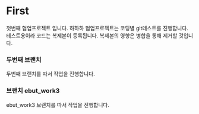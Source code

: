 # First
첫번째 협업프로젝트 입니다. 하하하 
협업프로젝트는 코딩별 git테스트를 진행합니다.
테스트용이라 코드는 복제본이 등록됩니다.
복제본의 영향은 병합을 통해 제거할 것입니다.

### 두번째 브랜치
두번째 브랜치를 따서 작업을 진행합니다.

### 브랜치 ebut_work3
ebut_work3 브랜치를 따서 작업을 진행합니다.

